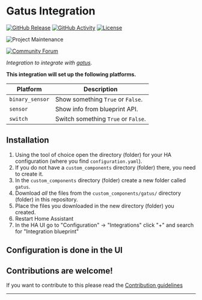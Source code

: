 # Gatus Integration

[![GitHub Release][releases-shield]][releases]
[![GitHub Activity][commits-shield]][commits]
[![License][license-shield]](LICENSE)

![Project Maintenance][maintenance-shield]

[![Community Forum][forum-shield]][forum]

_Integration to integrate with [gatus][gatus]._

**This integration will set up the following platforms.**

Platform | Description
-- | --
`binary_sensor` | Show something `True` or `False`.
`sensor` | Show info from blueprint API.
`switch` | Switch something `True` or `False`.

## Installation

1. Using the tool of choice open the directory (folder) for your HA configuration (where you find `configuration.yaml`).
1. If you do not have a `custom_components` directory (folder) there, you need to create it.
1. In the `custom_components` directory (folder) create a new folder called `gatus`.
1. Download _all_ the files from the `custom_components/gatus/` directory (folder) in this repository.
1. Place the files you downloaded in the new directory (folder) you created.
1. Restart Home Assistant
1. In the HA UI go to "Configuration" -> "Integrations" click "+" and search for "Integration blueprint"

## Configuration is done in the UI

<!---->

## Contributions are welcome!

If you want to contribute to this please read the [Contribution guidelines](CONTRIBUTING.md)

***

[gatus]: https://github.com/TwiN/gatus
[commits-shield]: https://img.shields.io/github/commit-activity/y/ullbergm/homeassistant-gatus.svg?style=for-the-badge
[commits]: https://github.com/ullbergm/homeassistant-gatus/commits/main
[exampleimg]: example.png
[forum-shield]: https://img.shields.io/badge/community-forum-brightgreen.svg?style=for-the-badge
[forum]: https://community.home-assistant.io/
[license-shield]: https://img.shields.io/github/license/ullbergm/homeassistant-gatus.svg?style=for-the-badge
[maintenance-shield]: https://img.shields.io/badge/maintainer-Magnus%20Ullberg%20%40ullbergm-blue.svg?style=for-the-badge
[releases-shield]: https://img.shields.io/github/release/ullbergm/homeassistant-gatus.svg?style=for-the-badge
[releases]: https://github.com/ullbergm/homeassistant-gatus/releases
